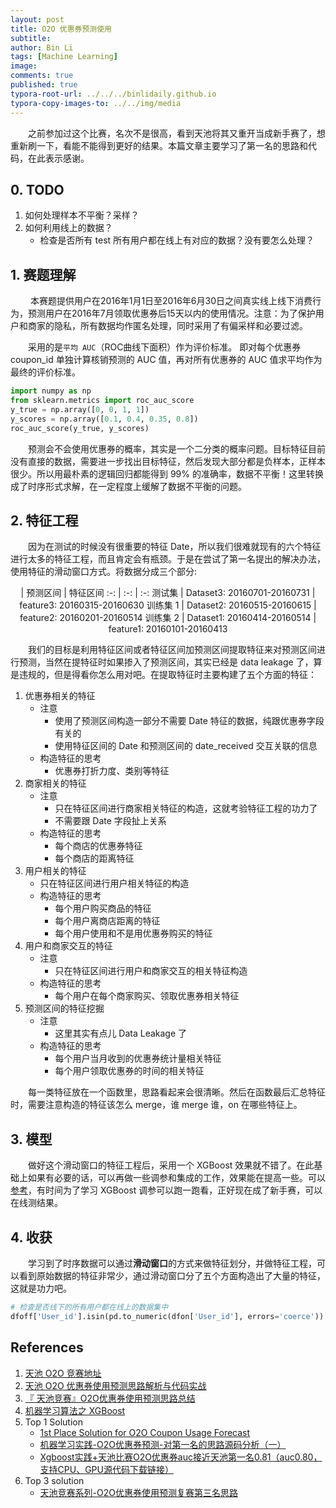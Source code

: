 ```yaml
---
layout: post
title: O2O 优惠券预测使用
subtitle: 
author: Bin Li
tags: [Machine Learning]
image: 
comments: true
published: true
typora-root-url: ../../../binlidaily.github.io
typora-copy-images-to: ../../img/media
---
```


　　之前参加过这个比赛，名次不是很高，看到天池将其又重开当成新手赛了，想重新刷一下，看能不能得到更好的结果。本篇文章主要学习了第一名的思路和代码，在此表示感谢。

## 0. TODO
1. 如何处理样本不平衡？采样？
2. 如何利用线上的数据？
    * 检查是否所有 test 所有用户都在线上有对应的数据？没有要怎么处理？

## 1. 赛题理解
　　 本赛题提供用户在2016年1月1日至2016年6月30日之间真实线上线下消费行为，预测用户在2016年7月领取优惠券后15天以内的使用情况。注意：为了保护用户和商家的隐私，所有数据均作匿名处理，同时采用了有偏采样和必要过滤。

　　采用的是`平均 AUC`（ROC曲线下面积）作为评价标准。 即对每个优惠券 coupon_id 单独计算核销预测的 AUC 值，再对所有优惠券的 AUC 值求平均作为最终的评价标准。

```python
import numpy as np
from sklearn.metrics import roc_auc_score
y_true = np.array([0, 0, 1, 1])
y_scores = np.array([0.1, 0.4, 0.35, 0.8])
roc_auc_score(y_true, y_scores)
```

　　预测会不会使用优惠券的概率，其实是一个二分类的概率问题。目标特征目前没有直接的数据，需要进一步找出目标特征，然后发现大部分都是负样本，正样本很少。所以用最朴素的逻辑回归都能得到 99% 的准确率，数据不平衡！这里转换成了时序形式求解，在一定程度上缓解了数据不平衡的问题。


## 2. 特征工程
　　因为在测试的时候没有很重要的特征 Date，所以我们很难就现有的六个特征进行太多的特征工程，而且肯定会有瓶颈。于是在尝试了第一名提出的解决办法，使用特征的滑动窗口方式。将数据分成三个部分:

<div align="center">
<div class="datatable-begin"></div>

 | 预测区间 | 特征区间 
 :-: | :-: | :-: 
 测试集 | Dataset3: 20160701-20160731 | feature3: 20160315-20160630 
 训练集 1 | Dataset2: 20160515-20160615 | feature2: 20160201-20160514 
 训练集 2 | Dataset1: 20160414-20160514 | feature1: 20160101-20160413 

<div class="datatable-end"></div>
</div>


　　我们的目标是利用特征区间或者特征区间加预测区间提取特征来对预测区间进行预测，当然在提特征时如果掺入了预测区间，其实已经是 data leakage 了，算是违规的，但是得看你怎么用对吧。在提取特征时主要构建了五个方面的特征：

1. 优惠券相关的特征
    * 注意
        * 使用了预测区间构造一部分不需要 Date 特征的数据，纯跟优惠券字段有关的
        * 使用特征区间的 Date 和预测区间的 date_received 交互关联的信息
    * 构造特征的思考
        * 优惠券打折力度、类别等特征
2. 商家相关的特征
    * 注意
        * 只在特征区间进行商家相关特征的构造，这就考验特征工程的功力了
        * 不需要跟 Date 字段扯上关系
    * 构造特征的思考
        * 每个商店的优惠券特征
        * 每个商店的距离特征
3. 用户相关的特征
    * 只在特征区间进行用户相关特征的构造
    * 构造特征的思考
        * 每个用户购买商品的特征
        * 每个用户离商店距离的特征
        * 每个用户使用和不是用优惠券购买的特征
4. 用户和商家交互的特征
    * 注意
        * 只在特征区间进行用户和商家交互的相关特征构造
    * 构造特征的思考
        * 每个用户在每个商家购买、领取优惠券相关特征
5. 预测区间的特征挖掘
    * 注意
        * 这里其实有点儿 Data Leakage 了
    * 构造特征的思考
        * 每个用户当月收到的优惠券统计量相关特征
        * 每个用户领取优惠券的时间的相关特征

　　每一类特征放在一个函数里，思路看起来会很清晰。然后在函数最后汇总特征时，需要注意构造的特征该怎么 merge，谁 merge 谁，on 在哪些特征上。

## 3. 模型
　　做好这个滑动窗口的特征工程后，采用一个 XGBoost 效果就不错了。在此基础上如果有必要的话，可以再做一些调参和集成的工作，效果能在提高一些。可以[参考](https://blog.csdn.net/myourdream2/article/details/86618120)，有时间为了学习 XGBoost 调参可以跑一跑看，正好现在成了新手赛，可以在线测结果。

## 4. 收获
　　学习到了时序数据可以通过**滑动窗口**的方式来做特征划分，并做特征工程，可以看到原始数据的特征非常少，通过滑动窗口分了五个方面构造出了大量的特征，这就是功力吧。

```python
# 检查是否线下的所有用户都在线上的数据集中
dfoff['User_id'].isin(pd.to_numeric(dfon['User_id'], errors='coerce')).all()
```

## References
1. [天池 O2O 竞赛地址](https://tianchi.aliyun.com/competition/entrance/231593/introduction)
2. [天池 O2O 优惠券使用预测思路解析与代码实战](https://redstonewill.com/1681/)
3. [『 天池竞赛』O2O优惠券使用预测思路总结](https://blog.csdn.net/shine19930820/article/details/53995369)
4. [机器学习算法之 XGBoost](https://www.biaodianfu.com/xgboost.html)
5. Top 1 Solution
    * [1st Place Solution for O2O Coupon Usage Forecast](https://github.com/wepe/O2O-Coupon-Usage-Forecast)
    * [机器学习实践-O2O优惠券预测-对第一名的思路源码分析（一）](https://jiayi797.github.io/2017/03/08/机器学习实践-O2O优惠券预测-对第一名的思路源码分析（一）/)
    * [Xgboost实践+天池比赛O2O优惠券auc接近天池第一名0.81（auc0.80，支持CPU、GPU源代码下载链接）](https://blog.csdn.net/myourdream2/article/details/86618120)
6. Top 3 solution
    * [天池竞赛系列-O2O优惠券使用预测复赛第三名思路](https://blog.csdn.net/bryan__/article/details/53907292)